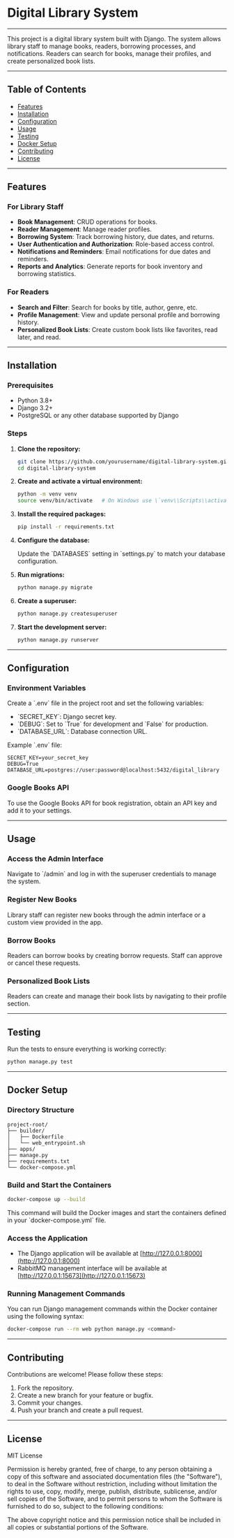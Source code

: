 # Digital Library System

---

This project is a digital library system built with Django. The system allows library staff to manage books, readers, borrowing processes, and notifications. Readers can search for books, manage their profiles, and create personalized book lists.

---
## Table of Contents

- [Features](#features)
- [Installation](#installation)
- [Configuration](#configuration)
- [Usage](#usage)
- [Testing](#testing)
- [Docker Setup](#docker-setup)
- [Contributing](#contributing)
- [License](#license)

---
## Features

### For Library Staff

- **Book Management**: CRUD operations for books.
- **Reader Management**: Manage reader profiles.
- **Borrowing System**: Track borrowing history, due dates, and returns.
- **User Authentication and Authorization**: Role-based access control.
- **Notifications and Reminders**: Email notifications for due dates and reminders.
- **Reports and Analytics**: Generate reports for book inventory and borrowing statistics.

### For Readers

- **Search and Filter**: Search for books by title, author, genre, etc.
- **Profile Management**: View and update personal profile and borrowing history.
- **Personalized Book Lists**: Create custom book lists like favorites, read later, and read.

---
## Installation

### Prerequisites

- Python 3.8+
- Django 3.2+
- PostgreSQL or any other database supported by Django

### Steps

1. **Clone the repository:**

    ```bash
    git clone https://github.com/yourusername/digital-library-system.git
    cd digital-library-system
    ```

2. **Create and activate a virtual environment:**

    ```bash
    python -m venv venv
    source venv/bin/activate   # On Windows use \`venv\\Scripts\\activate\`
    ```

3. **Install the required packages:**

    ```bash
    pip install -r requirements.txt
    ```

4. **Configure the database:**

    Update the \`DATABASES\` setting in \`settings.py\` to match your database configuration.

5. **Run migrations:**

    ```bash
    python manage.py migrate
    ```

6. **Create a superuser:**

    ```bash
    python manage.py createsuperuser
    ```

7. **Start the development server:**

    ```bash
    python manage.py runserver
    ```

---
## Configuration

### Environment Variables

Create a \`.env\` file in the project root and set the following variables:

- \`SECRET_KEY\`: Django secret key.
- \`DEBUG\`: Set to \`True\` for development and \`False\` for production.
- \`DATABASE_URL\`: Database connection URL.

Example \`.env\` file:

```env
SECRET_KEY=your_secret_key
DEBUG=True
DATABASE_URL=postgres://user:password@localhost:5432/digital_library
```

### Google Books API

To use the Google Books API for book registration, obtain an API key and add it to your settings.

---
## Usage

### Access the Admin Interface

Navigate to \`/admin\` and log in with the superuser credentials to manage the system.

### Register New Books

Library staff can register new books through the admin interface or a custom view provided in the app.

### Borrow Books

Readers can borrow books by creating borrow requests. Staff can approve or cancel these requests.

### Personalized Book Lists

Readers can create and manage their book lists by navigating to their profile section.

---
## Testing

Run the tests to ensure everything is working correctly:

```bash
python manage.py test
```

---
## Docker Setup

### Directory Structure

```
project-root/
├── builder/
│   ├── Dockerfile
│   └── web_entrypoint.sh
├── apps/
├── manage.py
├── requirements.txt
└── docker-compose.yml
```

### Build and Start the Containers

```sh
docker-compose up --build
```

This command will build the Docker images and start the containers defined in your \`docker-compose.yml\` file.

### Access the Application

- The Django application will be available at [http://127.0.0.1:8000](http://127.0.0.1:8000)
- RabbitMQ management interface will be available at [http://127.0.0.1:15673](http://127.0.0.1:15673)

### Running Management Commands

You can run Django management commands within the Docker container using the following syntax:

```sh
docker-compose run --rm web python manage.py <command>
```

---
## Contributing

Contributions are welcome! Please follow these steps:

1. Fork the repository.
2. Create a new branch for your feature or bugfix.
3. Commit your changes.
4. Push your branch and create a pull request.

---
## License

MIT License

Permission is hereby granted, free of charge, to any person obtaining a copy
of this software and associated documentation files (the "Software"), to deal
in the Software without restriction, including without limitation the rights
to use, copy, modify, merge, publish, distribute, sublicense, and/or sell
copies of the Software, and to permit persons to whom the Software is
furnished to do so, subject to the following conditions:

The above copyright notice and this permission notice shall be included in all
copies or substantial portions of the Software.
